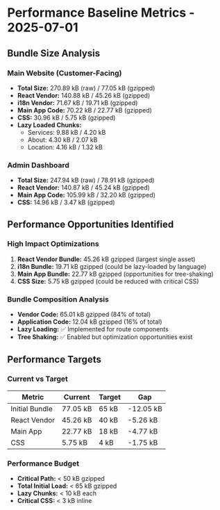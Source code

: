 # Performance Baseline Metrics - 2025-07-01

## Bundle Size Analysis

### Main Website (Customer-Facing)
- **Total Size:** 270.89 kB (raw) / 77.05 kB (gzipped)
- **React Vendor:** 140.88 kB / 45.26 kB (gzipped) 
- **i18n Vendor:** 71.67 kB / 19.71 kB (gzipped)
- **Main App Code:** 70.22 kB / 22.77 kB (gzipped)
- **CSS:** 30.96 kB / 5.75 kB (gzipped)
- **Lazy Loaded Chunks:**
  - Services: 9.88 kB / 4.20 kB
  - About: 4.30 kB / 2.07 kB
  - Location: 4.16 kB / 1.32 kB

### Admin Dashboard
- **Total Size:** 247.94 kB (raw) / 78.91 kB (gzipped)
- **React Vendor:** 140.87 kB / 45.24 kB (gzipped)
- **Main App Code:** 105.99 kB / 32.20 kB (gzipped)
- **CSS:** 14.96 kB / 3.47 kB (gzipped)

## Performance Opportunities Identified

### High Impact Optimizations
1. **React Vendor Bundle:** 45.26 kB gzipped (largest single asset)
2. **i18n Bundle:** 19.71 kB gzipped (could be lazy-loaded by language)
3. **Main App Bundle:** 22.77 kB gzipped (opportunities for tree-shaking)
4. **CSS Size:** 5.75 kB gzipped (could be reduced with critical CSS)

### Bundle Composition Analysis
- **Vendor Code:** 65.01 kB gzipped (84% of total)
- **Application Code:** 12.04 kB gzipped (16% of total)
- **Lazy Loading:** ✅ Implemented for route components
- **Tree Shaking:** ✅ Enabled but optimization opportunities exist

## Performance Targets

### Current vs Target
| Metric | Current | Target | Gap |
|--------|---------|--------|-----|
| Initial Bundle | 77.05 kB | 65 kB | -12.05 kB |
| React Vendor | 45.26 kB | 40 kB | -5.26 kB |
| Main App | 22.77 kB | 18 kB | -4.77 kB |
| CSS | 5.75 kB | 4 kB | -1.75 kB |

### Performance Budget
- **Critical Path:** < 50 kB gzipped
- **Total Initial Load:** < 65 kB gzipped
- **Lazy Chunks:** < 10 kB each
- **Critical CSS:** < 3 kB inline